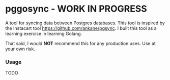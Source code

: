 # pggosync - WORK IN PROGRESS
A tool for syncing data between Postgres databases. This tool is inspired by the Instacart tool https://github.com/ankane/pgsync. I built this tool as a learning exercise in learning Golang.

That said, I would **NOT** recommend this for any production uses. Use at your own risk.

### Usage

TODO 